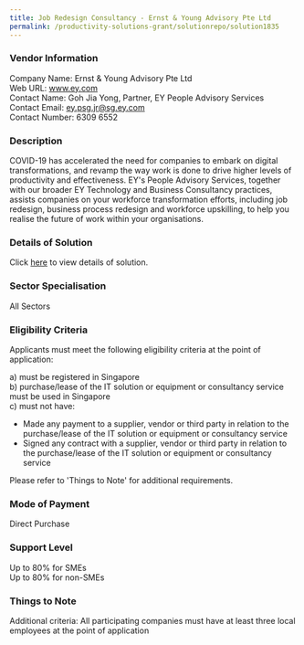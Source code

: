 ```yaml
---
title: Job Redesign Consultancy - Ernst & Young Advisory Pte Ltd
permalink: /productivity-solutions-grant/solutionrepo/solution1835
---
```


### Vendor Information
Company Name: Ernst & Young Advisory Pte Ltd <br>Web URL: www.ey.com<br>Contact Name: Goh Jia Yong, Partner, EY People Advisory Services<br>Contact Email: ey.psg.jr@sg.ey.com<br>Contact Number: 6309 6552

### Description

COVID-19 has accelerated the need for companies to embark on digital transformations, and revamp the way work is done to drive higher levels of productivity and effectiveness. EY's People Advisory Services, together with our broader EY Technology and Business Consultancy practices, assists companies on your workforce transformation efforts, including job redesign, business process redesign and workforce upskilling, to help you realise the future of work within your organisations.

### Details of Solution

Click <a href='https://www.gobusiness.gov.sg/images/psg/CaseStudiesbyErnst&YoungAdvisoryPteLtd.pdf' target='_blank'>here</a> to view details of solution.

### Sector Specialisation

All Sectors

### Eligibility Criteria

Applicants must meet the following eligibility criteria at the point of application:

a) must be registered in Singapore <br>
b) purchase/lease of the IT solution or equipment or consultancy service must be used in Singapore <br>
c) must not have:
- Made any payment to a supplier, vendor or third party in relation to the purchase/lease of the IT solution or equipment or consultancy service
- Signed any contract with a supplier, vendor or third party in relation to the purchase/lease of the IT solution or equipment or consultancy service

Please refer to 'Things to Note' for additional requirements.

### Mode of Payment
Direct Purchase

### Support Level
Up to 80% for SMEs <br>
Up to 80% for non-SMEs

### Things to Note
Additional criteria: All participating companies must have at least three local employees at the point of application

